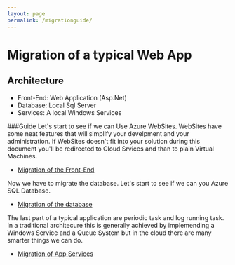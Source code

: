 ```yaml
---
layout: page
permalink: /migrationguide/
---
```

# Migration of a typical Web App #

## Architecture ##
	
- Front-End: Web Application (Asp.Net)
- Database: Local Sql Server
- Services: A local Windows Services



###Guide
Let's start to see if we can Use Azure WebSites. WebSites have some neat features that will simplify your develpment and your administration. If WebSites doesn't fit into your solution during this document you'll be redirected to Cloud Srvices and than to plain Virtual Machines.

- [Migration of the Front-End](/migrationguide/Websites/)

Now we have to migrate the database. Let's start to see if we can you Azure SQL Database.

- [Migration of the database](/migrationguide/SQL-database/)

The last part of a typical application are periodic task and log running task. In a traditional architecure this is generally achieved by implemending a Windows Service and a Queue System but in the cloud there are many smarter things we can do.

- [Migration of App Services](/migrationguide/services/)


